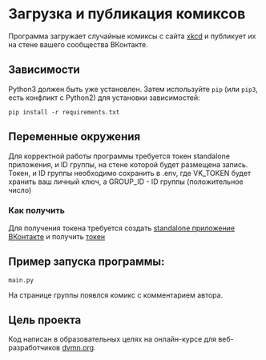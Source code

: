 # Загрузка и публикация комиксов

Программа загружает случайные комиксы с сайта [xkcd](https://xkcd.com) и публикует их на стене вашего сообщества ВКонтакте.

## Зависимости

Python3 должен быть уже установлен. 
Затем используйте `pip` (или `pip3`, есть конфликт с Python2) для установки зависимостей:
```
pip install -r requirements.txt
```

## Переменные окружения

Для корректной работы программы требуется токен standalone приложения, и ID группы, на стене которой будет размещена запись.
Токен, и ID группы необходимо сохранить в .env, где VK_TOKEN будет хранить ваш личный ключ, а GROUP_ID - ID группы (положительное число)
 
### Как получить

Для получения токена требуется создать [standalone приложение ВКонтакте](https://vk.com/dev) и получить [токен](https://vk.com/dev/implicit_flow_user)

## Пример запуска программы:
```
main.py
```

На странице группы появлся комикс с комментарием автора.

## Цель проекта

Код написан в образовательных целях на онлайн-курсе для веб-разработчиков [dvmn.org](https://dvmn.org/).